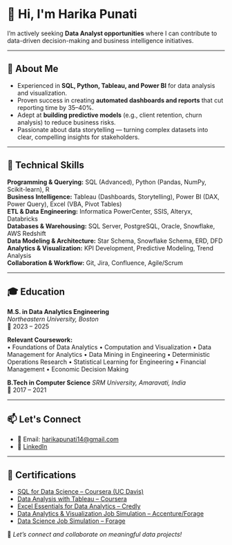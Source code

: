 # 👋 Hi, I'm Harika Punati

I’m actively seeking **Data Analyst opportunities** where I can contribute to data-driven decision-making and business intelligence initiatives.

---

## **💼 About Me**
- Experienced in **SQL, Python, Tableau, and Power BI** for data analysis and visualization.  
- Proven success in creating **automated dashboards and reports** that cut reporting time by 35–40%.  
- Adept at **building predictive models** (e.g., client retention, churn analysis) to reduce business risks.  
- Passionate about data storytelling — turning complex datasets into clear, compelling insights for stakeholders.  

---


## **🧰 Technical Skills**

**Programming & Querying:** SQL (Advanced), Python (Pandas, NumPy, Scikit-learn), R  
**Business Intelligence:** Tableau (Dashboards, Storytelling), Power BI (DAX, Power Query), Excel (VBA, Pivot Tables)  
**ETL & Data Engineering:** Informatica PowerCenter, SSIS, Alteryx, Databricks  
**Databases & Warehousing:** SQL Server, PostgreSQL, Oracle, Snowflake, AWS Redshift  
**Data Modeling & Architecture:** Star Schema, Snowflake Schema, ERD, DFD  
**Analytics & Visualization:** KPI Development, Predictive Modeling, Trend Analysis  
**Collaboration & Workflow:** Git, Jira, Confluence, Agile/Scrum  



---
## **🎓 Education**

**M.S. in Data Analytics Engineering**  
*Northeastern University, Boston*  
📅 2023 – 2025  

**Relevant Coursework:**  
• Foundations of Data Analytics  • Computation and Visualization  • Data Management for Analytics  • Data Mining in Engineering  • Deterministic Operations Research  • Statistical Learning for Engineering  • Financial Management  • Economic Decision Making  


**B.Tech in Computer Science**
*SRM University, Amaravati, India*  
📅 2017 – 2021

---

## **📫 Let's Connect**

- 📧 Email: [harikapunati14@gmail.com](mailto:harikapunati14@gmail.com)  
- 💼 [LinkedIn](https://www.linkedin.com/in/harikapunati/)  

---

## 📜 Certifications

- [SQL for Data Science – Coursera (UC Davis)](https://www.coursera.org/verify/Y4BVZCWGM8K7) 
- [Data Analysis with Tableau – Coursera](https://www.coursera.org/verify/6ANQ03J28INZ) 
- [Excel Essentials for Data Analytics – Credly](https://www.credly.com/badges/9a85a2e8-fc3f-4ee7-acf8-fc4e7a7e23f0) 
- [Data Analytics & Visualization Job Simulation – Accenture/Forage](https://theforage.com/) 
- [Data Science Job Simulation – Forage](https://theforage.com/) 
 



🌟 *Let’s connect and collaborate on meaningful data projects!*
